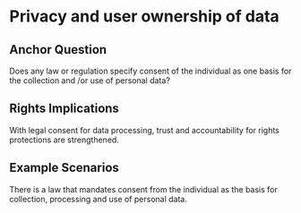 # Privacy and user ownership of data

## Anchor Question

Does any law or regulation specify consent of the individual as one basis for the collection and /or use of personal data?

## Rights Implications

With legal consent for data processing, trust and accountability for rights protections are strengthened.

## Example Scenarios

There is a law that mandates consent from the individual as the basis for collection, processing and use of personal data.

